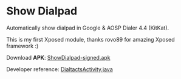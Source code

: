 Show Dialpad
============

Automatically show dialpad in Google & AOSP Dialer 4.4 (KitKat).

This is my first Xposed module, thanks rovo89 for amazing Xposed framework :)

Download **APK**: [ShowDialpad-signed.apk](https://github.com/xjcook/ShowDialpad/raw/master/apk/ShowDialpad-signed.apk)

Developer reference: [DialtactsActivity.java](https://android.googlesource.com/platform/packages/apps/Dialer/+/kitkat-release/src/com/android/dialer/DialtactsActivity.java)

